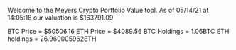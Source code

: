 Welcome to the Meyers Crypto Portfolio Value tool. 
As of 05/14/21 at 14:05:18 our valuation is $163791.09 

BTC Price = $50506.16
 ETH Price = $4089.56
BTC Holdings = 1.06BTC
 ETH holdings = 26.960005962ETH 
